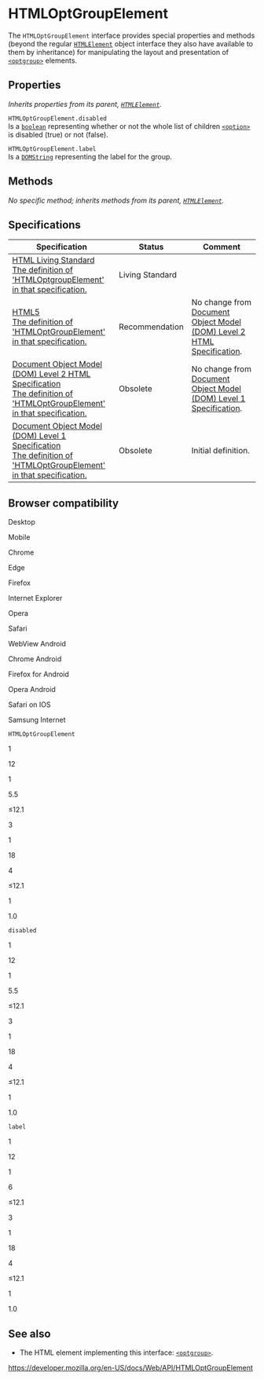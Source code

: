 HTMLOptGroupElement
===================

The `HTMLOptGroupElement` interface provides special properties and methods (beyond the regular [`HTMLElement`](htmlelement) object interface they also have available to them by inheritance) for manipulating the layout and presentation of [`<optgroup>`](https://developer.mozilla.org/en-US/docs/Web/HTML/Element/optgroup) elements.

Properties
----------

*Inherits properties from its parent, [`HTMLElement`](htmlelement).*

<span class="page-not-created">`HTMLOptGroupElement.disabled`</span>  
Is a [`boolean`](https://developer.mozilla.org/en-US/docs/Web/JavaScript/Reference/Global_Objects/Boolean) representing whether or not the whole list of children [`<option>`](https://developer.mozilla.org/en-US/docs/Web/HTML/Element/option) is disabled (true) or not (false).

<span class="page-not-created">`HTMLOptGroupElement.label`</span>  
Is a [`DOMString`](domstring) representing the label for the group.

Methods
-------

*No specific method; inherits methods from its parent, [`HTMLElement`](htmlelement).*

Specifications
--------------

<table><thead><tr class="header"><th>Specification</th><th>Status</th><th>Comment</th></tr></thead><tbody><tr class="odd"><td><a href="https://html.spec.whatwg.org/multipage/#htmloptgroupelement">HTML Living Standard<br />
<span class="small">The definition of 'HTMLOptgroupElement' in that specification.</span></a></td><td><span class="spec-living">Living Standard</span></td><td></td></tr><tr class="even"><td><a href="https://www.w3.org/TR/html52/forms.html#the-optgroup-element">HTML5<br />
<span class="small">The definition of 'HTMLOptGroupElement' in that specification.</span></a></td><td><span class="spec-rec">Recommendation</span></td><td>No change from <a href="https://www.w3.org/TR/DOM-Level-2-HTML/">Document Object Model (DOM) Level 2 HTML Specification</a>.</td></tr><tr class="odd"><td><a href="https://www.w3.org/TR/DOM-Level-2-HTML/html.html#ID-ID-38450247">Document Object Model (DOM) Level 2 HTML Specification<br />
<span class="small">The definition of 'HTMLOptGroupElement' in that specification.</span></a></td><td><span class="spec-obsolete">Obsolete</span></td><td>No change from <a href="https://www.w3.org/TR/REC-DOM-Level-1/">Document Object Model (DOM) Level 1 Specification</a>.</td></tr><tr class="even"><td><a href="https://www.w3.org/TR/REC-DOM-Level-1/level-one-html.html#ID-38450247">Document Object Model (DOM) Level 1 Specification<br />
<span class="small">The definition of 'HTMLOptGroupElement' in that specification.</span></a></td><td><span class="spec-obsolete">Obsolete</span></td><td>Initial definition.</td></tr></tbody></table>

Browser compatibility
---------------------

Desktop

Mobile

Chrome

Edge

Firefox

Internet Explorer

Opera

Safari

WebView Android

Chrome Android

Firefox for Android

Opera Android

Safari on IOS

Samsung Internet

`HTMLOptGroupElement`

1

12

1

5.5

≤12.1

3

1

18

4

≤12.1

1

1.0

`disabled`

1

12

1

5.5

≤12.1

3

1

18

4

≤12.1

1

1.0

`label`

1

12

1

6

≤12.1

3

1

18

4

≤12.1

1

1.0

See also
--------

-   The HTML element implementing this interface: [`<optgroup>`](https://developer.mozilla.org/en-US/docs/Web/HTML/Element/optgroup).

<a href="https://developer.mozilla.org/en-US/docs/Web/API/HTMLOptGroupElement" class="_attribution-link">https://developer.mozilla.org/en-US/docs/Web/API/HTMLOptGroupElement</a>
